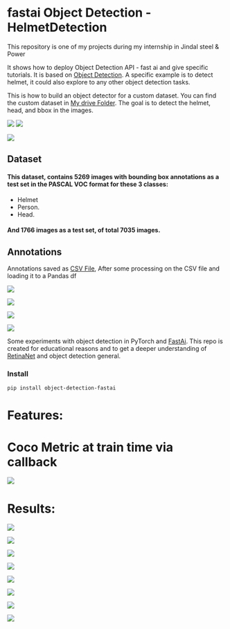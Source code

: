 # fastai  Object Detection - HelmetDetection

This repository is one of my projects during my internship in Jindal steel & Power

It shows how to deploy Object Detection API - fast ai and give specific tutorials. It is based on [Object Detection](https://github.com/tensorflow/models/tree/master/research/object_detection). A specific example is to detect helmet, it could also explore to any other object detection tasks.

This is how to build an object detector for a custom dataset. You can find the custom dataset in [My drive Folder](https://drive.google.com/drive/folders/1jO1PA_J6-0P_-OpgKHJhRzymHqsWdbsO?usp=sharing). The goal is to detect the helmet, head, and bbox in the images.

<p float="left">
<img src=images/111.png />
<img src=images/222.png/>
</p>
<p float="center">
<img src=Helmet_Images/helmet.PNG/>
</p>

## Dataset
#### This dataset, contains 5269 images with bounding box annotations as a test set in the PASCAL VOC format for these 3 classes:

* Helmet
* Person.
* Head.

#### And 1766 images as a test set, of total 7035 images.

## Annotations
Annotations saved as [CSV File](https://drive.google.com/file/d/1RRNWCmzuGeaaF3xfQyEUjVP0abc3RO2M/view?usp=sharing), After some processing on the CSV file and loading it to a Pandas df

<p float="center">
<img src=Helmet_Images/helmet_detection_1.PNG/>
</p>
<p float="center">
<img src=Helmet_Images/helmet_detection_2.PNG/>
</p>
<p float="center">
<img src=Helmet_Images/helmet_detection_3.PNG/>
</p>
<p float="center">
<img src=Helmet_Images/helmet_detection_4.PNG/>
</p>

Some experiments with object detection in PyTorch and [FastAi](https://www.fast.ai/).
This repo is created for educational reasons and to get a deeper understanding of [RetinaNet](https://arxiv.org/abs/1708.02002) and object detection general.

### Install

```
pip install object-detection-fastai
```
# Features:

#  Coco Metric at train time via callback 
<p float="center">
<img src=Helmet_Images/Features.PNG/>
</p>


# Results:

<p float="center">
<img src=Helmet_Images/Results_1.PNG/>
</p>
<p float="center">
<img src=Helmet_Images/Results_2.PNG/>
</p>
<p float="center">
<img src=Helmet_Images/Results_3.PNG/>
</p>
<p float="center">
<img src=Helmet_Images/Results_4.PNG/>
</p>
<p float="center">
<img src=Helmet_Images/Results_5.PNG/>
</p>
<p float="center">
<img src=Helmet_Images/Results_6.PNG/>
</p>
<p float="center">
<img src=Helmet_Images/Results_7.PNG/>
</p>
<p float="center">
<img src=Helmet_Images/Results_8.PNG/>
</p>


